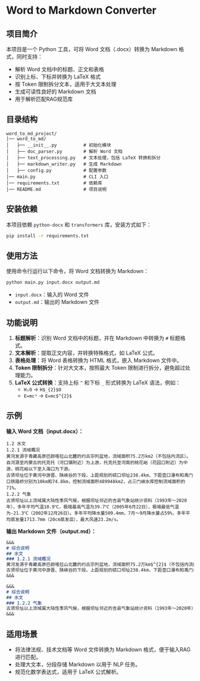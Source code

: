 # Word to Markdown Converter

## 项目简介
本项目是一个 Python 工具，可将 Word 文档（.docx）转换为 Markdown 格式，同时支持：
- 解析 Word 文档中的标题、正文和表格
- 识别上标、下标并转换为 LaTeX 格式
- 按 Token 限制拆分文本，适用于大文本处理
- 生成可读性良好的 Markdown 文档
- 用于解析匹配RAG规范库

## 目录结构
```
word_to_md_project/
│── word_to_md/
│   ├── __init__.py          # 初始化模块
│   ├── doc_parser.py        # 解析 Word 文档
│   ├── text_processing.py   # 文本处理，包括 LaTeX 转换和拆分
│   ├── markdown_writer.py   # 生成 Markdown
│   ├── config.py            # 配置参数
│── main.py                  # CLI 入口
│── requirements.txt         # 依赖库
│── README.md                # 项目说明
```

## 安装依赖
本项目依赖 `python-docx` 和 `transformers` 库，安装方式如下：
```sh
pip install -r requirements.txt
```

## 使用方法
使用命令行运行以下命令，将 Word 文档转换为 Markdown：
```sh
python main.py input.docx output.md
```
- `input.docx`：输入的 Word 文件
- `output.md`：输出的 Markdown 文件

## 功能说明
1. **标题解析**：识别 Word 文档中的标题，并在 Markdown 中转换为 `#` 标题格式。
2. **文本解析**：提取正文内容，并转换特殊格式，如 LaTeX 公式。
3. **表格处理**：将 Word 表格转换为 HTML 格式，嵌入 Markdown 文件中。
4. **Token 限制拆分**：针对大文本，按照最大 Token 限制进行拆分，避免超过处理能力。
5. **LaTeX 公式转换**：支持上标 `^` 和下标 `_` 形式转换为 LaTeX 语法，例如：
   - `H₂O` → `H$_{2}$O`
   - `E=mc²` → `E=mc$^{2}$`

## 示例
**输入 Word 文档（input.docx）：**
```
1.2 水文
1.2.1 流域概况
黄河发源于青藏高原巴颜喀拉山北麓的约古宗列盆地，流域面积75.2万km2（不包括内流区）。自河源至内蒙古的托克托（河口镇附近）为上游，托克托至河南的桃花峪（花园口附近）为中游，桃花峪以下至入海口为下游。
古贤坝址位于黄河中游晋、陕峡谷的下段，上距规划的碛口坝址238.4km，下距壶口瀑布和禹门口铁路桥分别为10km和74.8km，控制流域面积489948km2，占三门峡水库控制流域面积的71%。 
1.2.2 气象
古贤坝址以上流域属大陆性季风气候，根据坝址邻近的吉县气象站统计资料（1993年～2020年），多年平均气温10.9℃，极端最高气温为39.7℃（2005年6月22日），极端最低气温为-21.3℃（2002年12月26日）。多年平均降水量509.4mm，7月～9月降水量占59%，多年平均蒸发量1713.7mm（20cm蒸发皿），最大风速23.2m/s。
```

**输出 Markdown 文件（output.md）：**
```md
&&&
# 综合说明
## 水文
### 1.2.1 流域概况
黄河发源于青藏高原巴颜喀拉山北麓的约古宗列盆地，流域面积75.2万km$^{2}$（不包括内流区）。自河源至内蒙古的托克托（河口镇附近）为上游，托克托至河南的桃花峪（花园口附近）为中游，桃花峪以下至入海口为下游。
古贤坝址位于黄河中游晋、陕峡谷的下段，上距规划的碛口坝址238.4km，下距壶口瀑布和禹门口铁路桥分别为10km和74.8km，控制流域面积489948km$^{2}$，占三门峡水库控制流域面积的71%。
&&&

&&&
# 综合说明
## 水文
### 1.2.2 气象
古贤坝址以上流域属大陆性季风气候，根据坝址邻近的吉县气象站统计资料（1993年～2020年），多年平均气温10.9℃，极端最高气温为39.7℃（2005年6月22日），极端最低气温为-21.3℃（2002年12月26日）。多年平均降水量509.4mm，7月～9月降水量占59%，多年平均蒸发量1713.7mm（20cm蒸发皿），最大风速23.2m/s。
&&&
```

## 适用场景
- 将法律法规、技术文档等 Word 文件转换为 Markdown 格式，便于输入RAG进行匹配。
- 处理大文本，分段存储 Markdown 以用于 NLP 任务。
- 规范化数学表达式，适用于 LaTeX 公式解析。

